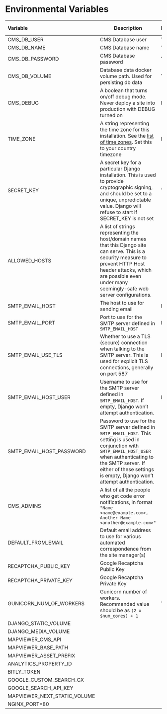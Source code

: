 # Environmental Variables

| Variable                     | Description                                                                                                                                                                                                                                          | Required | Default | More Details                                                                                          |
|:-----------------------------|------------------------------------------------------------------------------------------------------------------------------------------------------------------------------------------------------------------------------------------------------|:---------|:--------|:------------------------------------------------------------------------------------------------------|
| CMS_DB_USER                  | CMS Database user                                                                                                                                                                                                                                    | YES      |         |                                                                                                       |
| CMS_DB_NAME                  | CMS Database name                                                                                                                                                                                                                                    | YES      |         |                                                                                                       |
| CMS_DB_PASSWORD              | CMS Database password                                                                                                                                                                                                                                | YES      |         |
| CMS_DB_VOLUME                | Database data docker volume path. Used for persisting db data                                                                                                                                                                                        | YES      |         |                                                                                                       |
| CMS_DEBUG                    | A boolean that turns on/off debug mode. Never deploy a site into production with DEBUG turned on                                                                                                                                                     | NO       | False   |                                                                                                       |
| TIME_ZONE                    | A string representing the time zone for this installation. See the [list of time zones](https://en.wikipedia.org/wiki/List_of_tz_database_time_zones). Set this to your country timezone                                                             | NO       | UTC     | [List of tz database time zones](https://en.wikipedia.org/wiki/List_of_tz_database_time_zones)        |
| SECRET_KEY                   | A secret key for a particular Django installation. This is used to provide cryptographic signing, and should be set to a unique, unpredictable value. Django will refuse to start if SECRET_KEY is not set                                           | YES      |         |                                                                                                       |
| ALLOWED_HOSTS                | A list of strings representing the host/domain names that this Django site can serve. This is a security measure to prevent HTTP Host header attacks, which are possible even under many seemingly-safe web server configurations.                   |          |         | [Django Allowed Hosts](https://docs.djangoproject.com/en/4.2/ref/settings/#std-setting-ALLOWED_HOSTS) |                                                                                                                                                                                                                          |          |         |                                                                                                       |
| SMTP_EMAIL_HOST              | The host to use for sending email                                                                                                                                                                                                                    | NO       |         |                                                                                                       |
| SMTP_EMAIL_PORT              | Port to use for the SMTP server defined in `SMTP_EMAIL_HOST`                                                                                                                                                                                         | NO       | 25      |                                                                                                       |
| SMTP_EMAIL_USE_TLS           | Whether to use a TLS (secure) connection when talking to the SMTP server. This is used for explicit TLS connections, generally on port 587                                                                                                           | NO       | True    |                                                                                                       |
| SMTP_EMAIL_HOST_USER         | Username to use for the SMTP server defined in `SMTP_EMAIL_HOST`. If empty, Django won’t attempt authentication.                                                                                                                                     | NO       |         |                                                                                                       |
| SMTP_EMAIL_HOST_PASSWORD     | Password to use for the SMTP server defined in `SMTP_EMAIL_HOST`. This setting is used in conjunction with `SMTP_EMAIL_HOST_USER` when authenticating to the SMTP server. If either of these settings is empty, Django won’t attempt authentication. |          |         |                                                                                                       |
| CMS_ADMINS                   | A list of all the people who get code error notifications, in format `"Name <name@example.com>, Another Name <another@example.com>"`                                                                                                                 |          |         |                                                                                                       |
| DEFAULT_FROM_EMAIL           | Default email address to use for various automated correspondence from the site manager(s)                                                                                                                                                           |          |         |                                                                                                       |
| RECAPTCHA_PUBLIC_KEY         | Google Recaptcha Public Key                                                                                                                                                                                                                          |          |         |                                                                                                       |
| RECAPTCHA_PRIVATE_KEY        | Google Recaptcha Private Key                                                                                                                                                                                                                         |          |         |                                                                                                       |
| GUNICORN_NUM_OF_WORKERS      | Gunicorn number of workers. Recommended value should be as `(2 x $num_cores) + 1 `                                                                                                                                                                   | YES      |         | [Gunicorn Workers details](https://docs.gunicorn.org/en/latest/design.html#how-many-workers)          |
| DJANGO_STATIC_VOLUME         |                                                                                                                                                                                                                                                      |          |         |                                                                                                       |
| DJANGO_MEDIA_VOLUME          |                                                                                                                                                                                                                                                      |          |         |                                                                                                       |
| MAPVIEWER_CMS_API            |                                                                                                                                                                                                                                                      |          |         |                                                                                                       |
| MAPVIEWER_BASE_PATH          |                                                                                                                                                                                                                                                      |          |         |                                                                                                       |
| MAPVIEWER_ASSET_PREFIX       |                                                                                                                                                                                                                                                      |          |         |                                                                                                       |
| ANALYTICS_PROPERTY_ID        |                                                                                                                                                                                                                                                      |          |         |                                                                                                       |
| BITLY_TOKEN                  |                                                                                                                                                                                                                                                      |          |         |                                                                                                       |
| GOOGLE_CUSTOM_SEARCH_CX      |                                                                                                                                                                                                                                                      |          |         |                                                                                                       |
| GOOGLE_SEARCH_API_KEY        |                                                                                                                                                                                                                                                      |          |         |                                                                                                       |
| MAPVIEWER_NEXT_STATIC_VOLUME |                                                                                                                                                                                                                                                      |          |         |                                                                                                       |
| NGINX_PORT=80                |                                                                                                                                                                                                                                                      |          |         |                                                                                                       |






